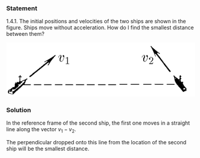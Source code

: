 ###  Statement 

$1.4.1.$ The initial positions and velocities of the two ships are shown in the figure. Ships move without acceleration. How do I find the smallest distance between them? 

![ For problem $1.4.1$ |555x160, 42%](../../img/1.4.1/statement.png)

### Solution

In the reference frame of the second ship, the first one moves in a straight line along the vector $v_1 − v_2$. 

The perpendicular dropped onto this line from the location of the second ship will be the smallest distance. 
